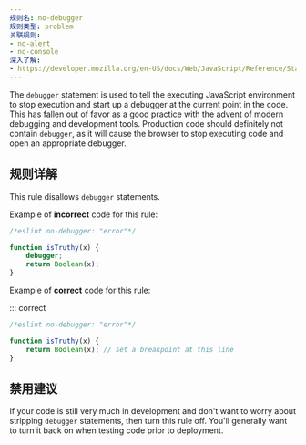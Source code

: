 ```yaml
---
规则名: no-debugger
规则类型: problem
关联规则:
- no-alert
- no-console
深入了解:
- https://developer.mozilla.org/en-US/docs/Web/JavaScript/Reference/Statements/debugger
---
```




The `debugger` statement is used to tell the executing JavaScript environment to stop execution and start up a debugger at the current point in the code. This has fallen out of favor as a good practice with the advent of modern debugging and development tools. Production code should definitely not contain `debugger`, as it will cause the browser to stop executing code and open an appropriate debugger.

## 规则详解

This rule disallows `debugger` statements.

Example of **incorrect** code for this rule:



```js
/*eslint no-debugger: "error"*/

function isTruthy(x) {
    debugger;
    return Boolean(x);
}
```

Example of **correct** code for this rule:

::: correct

```js
/*eslint no-debugger: "error"*/

function isTruthy(x) {
    return Boolean(x); // set a breakpoint at this line
}
```

## 禁用建议

If your code is still very much in development and don't want to worry about stripping `debugger` statements, then turn this rule off. You'll generally want to turn it back on when testing code prior to deployment.
